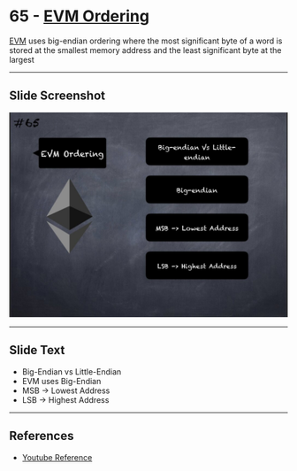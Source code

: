 # 65 - [EVM Ordering](EVM%20Ordering.md)

[EVM](EVM.md) uses big-endian ordering where the most significant byte of a word is stored at the smallest memory address and the least significant byte at the largest

___
## Slide Screenshot
![065.jpg](../../images/1.%20Ethereum%20101/065.jpg)
___
## Slide Text
- Big-Endian vs Little-Endian
- EVM uses Big-Endian
- MSB -> Lowest Address
- LSB -> Highest Address
___
## References
- [Youtube Reference](https://youtu.be/MFoxW07ICKs?t=213)
 

